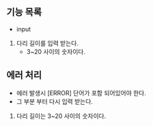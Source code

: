 ## 기능 목록

- input
1. 다리 길이를 입력 받는다.
    - 3~20 사이의 숫자이다.

## 에러 처리
- 에러 발생시 [ERROR] 단어가 포함 되어있어야 한다.
- 그 부분 부터 다시 입력 받는다.

1. 다리 길이는 3~20 사이의 숫자이다.